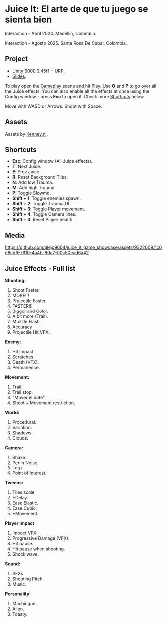 # Juice It: El arte de que tu juego se sienta bien
Interaction - Abril 2024.
Medellín, Colombia.

Interaction - Agosto 2025.
Santa Rosa De Cabal, Colombia.

## Project
- Unity 6000.0.45f1 + URP.
- [Slides](https://docs.google.com/presentation/d/11TK9G00dq1EsoPvsZoUk6iQzePjYReUhJ5j_GdY9uVQ/edit?usp=sharing).

To play open the [Gameplay](./Assets/Scenes/Gameplay.unity) scene and hit Play. Use **O** and **P** to go over all the Juice effects. You can also enable all the effects at once using the Config window - press **Esc** to open it. Check more [Shortcuts](#shortcuts) below.

Move with WASD or Arrows. Shoot with Space.

## Assets
Assets by [Kenney.nl](https://www.kenney.nl/).

## Shortcuts
- **Esc**: Config window (All Juice effects).
- **T**: Next Juice.
- **E**: Prev Juice.
- **R**: Reset Background Tiles.
- **N**: Add low Trauma.
- **M**: Add high Trauma.
- **P**: Toggle Slowmo.
- **Shift + 1**: Toggle enemies spawn.
- **Shift + 2**: Toggle Trauma UI.
- **Shift + 3**: Toggle Player movement.
- **Shift + 4**: Toggle Camera lines.
- **Shift + 3**: Reset Player health.

## Media
https://github.com/alejo9604/juice_it_game_showcase/assets/9322009/1c0e8cd6-7810-4a4b-80c7-00c50ead6a42

## Juice Effects - Full list
**Shooting:**
1. Shoot Faster.
2. MORE!!!
3. Projectile Faster.
4. FASTER!!!
5. Bigger and Color.
6. A bit more (Trail).
7. Muzzle Flash.
8. Accuracy
9. Projectile Hit VFX.

**Enemy:**
1. Hit impact.
2. Scratches.
3. Death (VFX).
4. Permanence.
   
**Movement:**
1. Trail.
2. Trail stop.
3. "Mover el bote".
4. Shoot + Movement restriction.

**World:**
1. Procedural.
2. Variation.
3. Shadows.
4. Clouds.

**Camera:**
1. Shake.
2. Perlin Noise.
3. Lerp.
4. Point of Interest.

**Tweens:**
1. Tiles scale.
2. +Delay.
3. Ease Elastic.
4. Ease Cubic.
5. +Movement.

**Player Impact**
1. Impact VFX.
2. Progressive Damage (VFX).
3. Hit pause.
4. Hit pause when shooting.
5. Shock wave.

**Sound:**
1. SFXs
2. Shooting Pitch.
3. Music.

**Personality:**
1. Machingun.
2. Alien.
3. Toasty.
